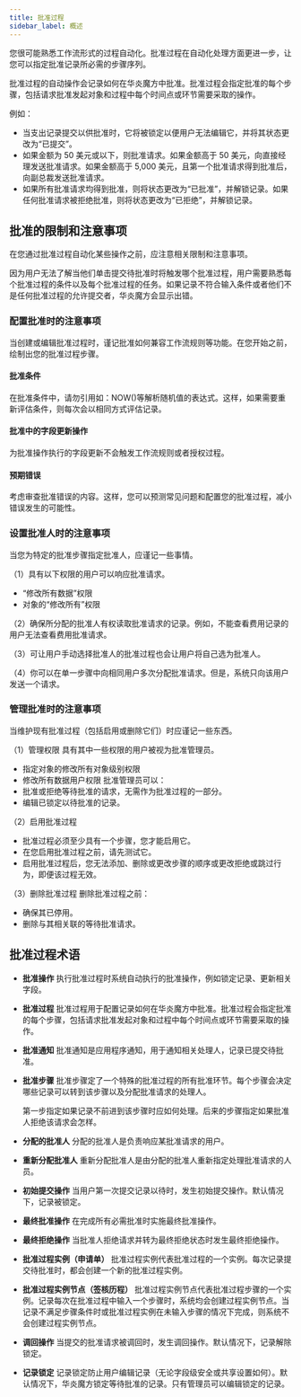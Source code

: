 ```yaml
---
title: 批准过程
sidebar_label: 概述
---
```


您很可能熟悉工作流形式的过程自动化。批准过程在自动化处理方面更进一步，让您可以指定批准记录所必需的步骤序列。

批准过程的自动操作会记录如何在华炎魔方中批准。批准过程会指定批准的每个步骤，包括请求批准发起对象和过程中每个时间点或环节需要采取的操作。

例如：

- 当支出记录提交以供批准时，它将被锁定以便用户无法编辑它，并将其状态更改为“已提交”。
- 如果金额为 50 美元或以下，则批准请求。如果金额高于 50 美元，向直接经理发送批准请求。如果金额高于 5,000 美元，且第一个批准请求得到批准后，向副总裁发送批准请求。
- 如果所有批准请求均得到批准，则将状态更改为“已批准”，并解锁记录。如果任何批准请求被拒绝批准，则将状态更改为“已拒绝”，并解锁记录。

## 批准的限制和注意事项

在您通过批准过程自动化某些操作之前，应注意相关限制和注意事项。

因为用户无法了解当他们单击提交待批准时将触发哪个批准过程，用户需要熟悉每个批准过程的条件以及每个批准过程的任务。如果记录不符合输入条件或者他们不是任何批准过程的允许提交者，华炎魔方会显示出错。

### 配置批准时的注意事项

当创建或编辑批准过程时，谨记批准如何兼容工作流规则等功能。在您开始之前，绘制出您的批准过程步骤。

#### 批准条件

在批准条件中，请勿引用如：NOW()等解析随机值的表达式。这样，如果需要重新评估条件，则每次会以相同方式评估记录。

#### 批准中的字段更新操作

为批准操作执行的字段更新不会触发工作流规则或者授权过程。

#### 预期错误

考虑审查批准错误的内容。这样，您可以预测常见问题和配置您的批准过程，减小错误发生的可能性。

### 设置批准人时的注意事项

当您为特定的批准步骤指定批准人，应谨记一些事情。

（1）具有以下权限的用户可以响应批准请求。

- “修改所有数据”权限
- 对象的“修改所有”权限

（2）确保所分配的批准人有权读取批准请求的记录。例如，不能查看费用记录的用户无法查看费用批准请求。

（3）可让用户手动选择批准人的批准过程也会让用户将自己选为批准人。

（4）你可以在单一步骤中向相同用户多次分配批准请求。但是，系统只向该用户发送一个请求。

### 管理批准时的注意事项

当维护现有批准过程（包括启用或删除它们）时应谨记一些东西。

（1）管理权限
具有其中一些权限的用户被视为批准管理员。

- 指定对象的修改所有对象级别权限
- 修改所有数据用户权限
批准管理员可以：
- 批准或拒绝等待批准的请求，无需作为批准过程的一部分。
- 编辑已锁定以待批准的记录。

（2）启用批准过程

- 批准过程必须至少具有一个步骤，您才能启用它。
- 在您启用批准过程之前，请先测试它。
- 启用批准过程后，您无法添加、删除或更改步骤的顺序或更改拒绝或跳过行为，即便该过程无效。

（3）删除批准过程
删除批准过程之前：

- 确保其已停用。
- 删除与其相关联的等待批准请求。

## 批准过程术语

- **批准操作**
执行批准过程时系统自动执行的批准操作，例如锁定记录、更新相关字段。

- **批准过程**
批准过程用于配置记录如何在华炎魔方中批准。批准过程会指定批准的每个步骤，包括请求批准发起对象和过程中每个时间点或环节需要采取的操作。

- **批准通知**
批准通知是应用程序通知，用于通知相关处理人，记录已提交待批准。

- **批准步骤**
批准步骤定了一个特殊的批准过程的所有批准环节。每个步骤会决定哪些记录可以转到该步骤以及分配批准请求的处理人。

  第一步指定如果记录不前进到该步骤时应如何处理。后来的步骤指定如果批准人拒绝该请求会怎样。

- **分配的批准人**
分配的批准人是负责响应某批准请求的用户。

- **重新分配批准人**
重新分配批准人是由分配的批准人重新指定处理批准请求的人员。

- **初始提交操作**
当用户第一次提交记录以待时，发生初始提交操作。默认情况下，记录被锁定。

- **最终批准操作**
在完成所有必需批准时实施最终批准操作。

- **最终拒绝操作**
当批准人拒绝请求并转为最终拒绝状态时发生最终拒绝操作。

- **批准过程实例（申请单）**
批准过程实例代表批准过程的一个实例。每次记录提交待批准时，都会创建一个新的批准过程实例。

- **批准过程实例节点（签核历程）**
批准过程实例节点代表批准过程步骤的一个实例。记录每次在批准过程中输入一个步骤时，系统均会创建过程实例节点。当记录不满足步骤条件时或批准过程实例在未输入步骤的情况下完成，则系统不会创建过程实例节点。

- **调回操作**
当提交的批准请求被调回时，发生调回操作。默认情况下，记录解除锁定。

- **记录锁定**
记录锁定防止用户编辑记录（无论字段级安全或共享设置如何）。默认情况下，华炎魔方锁定等待批准的记录。只有管理员可以编辑锁定的记录。
